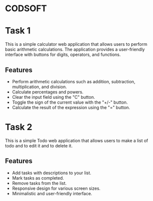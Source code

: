 # CODSOFT
# Task 1
This is a simple calculator web application that allows users to perform basic arithmetic calculations. The application provides a user-friendly interface with buttons for digits, operators, and functions.
## Features
* Perform arithmetic calculations such as addition, subtraction, multiplication, and division.
* Calculate percentages and powers.
* Clear the input field using the "C" button.
* Toggle the sign of the current value with the "+/-" button.
* Calculate the result of the expression using the "=" button.
# Task 2
This is a simple Todo web application that allows users to make a list of todo and to edit it and to delete it.
## Features
+ Add tasks with descriptions to your list.
+ Mark tasks as completed.
+ Remove tasks from the list.
+ Responsive design for various screen sizes.
+ Minimalistic and user-friendly interface.
